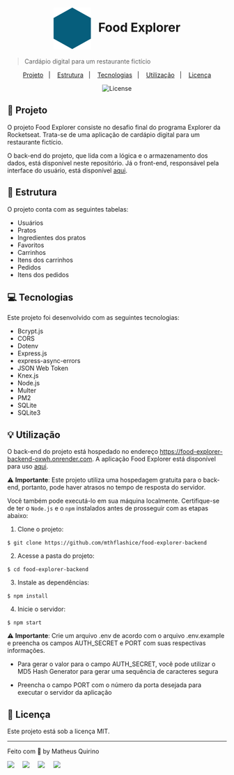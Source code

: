 <h1 align="center" style="text-align: center;">
  <img alt="Logo do Food Explorer" src="./src/assets/favicon.svg" style="vertical-align: middle; margin-right: 10px;">
  Food Explorer
</h1>

> Cardápio digital para um restaurante fictício
<p align='center'>
  <a href='#project'>Projeto</a>&nbsp;&nbsp;&nbsp;|&nbsp;&nbsp;&nbsp;
  <a href='#structure'>Estrutura</a>&nbsp;&nbsp;&nbsp;|&nbsp;&nbsp;&nbsp;
  <a href='#technologies'>Tecnologias</a>&nbsp;&nbsp;&nbsp;|&nbsp;&nbsp;&nbsp;
  <a href='#usage'>Utilização</a>&nbsp;&nbsp;&nbsp;|&nbsp;&nbsp;&nbsp;
  <a href='#license'>Licença</a>
</p>

<p align='center'>
  <img alt='License' src='https://img.shields.io/static/v1?label=license&message=MIT&color=49AA26&labelColor=000000'>
</p>

<h2 id='project'>📁 Projeto</h2>

O projeto Food Explorer consiste no desafio final do programa Explorer da Rocketseat. Trata-se de uma aplicação de cardápio digital para um restaurante fictício.

O back-end do projeto, que lida com a lógica e o armazenamento dos dados, está disponível neste repositório. Já o front-end, responsável pela interface do usuário, está disponível [aqui](https://github.com/mthflashice/food-explorer-frontend).

<h2 id='structure'>📌 Estrutura</h2>

O projeto conta com as seguintes tabelas:

- Usuários
- Pratos
- Ingredientes dos pratos
- Favoritos
- Carrinhos
- Itens dos carrinhos
- Pedidos
- Itens dos pedidos

<h2 id='technologies'>💻 Tecnologias</h2>

Este projeto foi desenvolvido com as seguintes tecnologias:

- Bcrypt.js
- CORS
- Dotenv
- Express.js
- express-async-errors
- JSON Web Token
- Knex.js
- Node.js
- Multer
- PM2
- SQLite
- SQLite3

<h2 id='usage'>💡 Utilização</h2>

O back-end do projeto está hospedado no endereço https://food-explorer-backend-oxwh.onrender.com. A aplicação Food Explorer está disponível para uso [aqui](??).

⚠️ **Importante**: Este projeto utiliza uma hospedagem gratuita para o back-end, portanto, pode haver atrasos no tempo de resposta do servidor.

Você também pode executá-lo em sua máquina localmente. Certifique-se de ter o ``Node.js`` e o ``npm`` instalados antes de prosseguir com as etapas abaixo:

1. Clone o projeto:

```
$ git clone https://github.com/mthflashice/food-explorer-backend
```

2. Acesse a pasta do projeto:

```
$ cd food-explorer-backend
```

3. Instale as dependências:

```
$ npm install
```

4. Inicie o servidor:

```
$ npm start
```

⚠️ **Importante**: Crie um arquivo .env de acordo com o arquivo .env.example e preencha os campos AUTH_SECRET e PORT com suas respectivas informações.

- Para gerar o valor para o campo AUTH_SECRET, você pode utilizar o MD5 Hash Generator para gerar uma sequência de caracteres segura

- Preencha o campo PORT com o número da porta desejada para executar o servidor da aplicação

<h2 id='license'>📝 Licença</h2>

Este projeto está sob a licença MIT.

---

Feito com 💎 by Matheus Quirino 

<div style='display: flex;'>
  <a href='https://www.linkedin.com/in/matheus-quirino-leite-lino-825424127/' target='_blank'><img src='https://img.shields.io/badge/-LinkedIn-%230077B5?style=for-the-badge&logo=linkedin&logoColor=white' style='margin-right: 2vw' target='_blank'></a>
  <a href='mailto:matheuslino@kerix.com.br'><img src='https://encrypted-tbn0.gstatic.com/images?q=tbn:ANd9GcQoaCje5ZbczEWnmSfBkWCUMatbS3xeaHI-SpMZTa3Mmg&s'size=20 style='margin-right: 2vw' target='_blank'></a>
  <a href='http://discordapp.com/users/665543956582629377'target='_blank'><img src='https://img.shields.io/badge/Discord-7289DA?style=for-the-badge&logo=discord&logoColor=white' style='margin-right: 2vw' target='_blank'></a>
  <a href='https://www.instagram.com/mthflashice/' target='_blank'><img src='https://img.shields.io/badge/-Instagram-%23E4405F?style=for-the-badge&logo=instagram&logoColor=white' target='_blank'></a>
</div>
